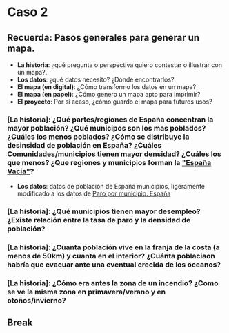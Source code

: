 # Caso 2 

## Recuerda: Pasos generales para generar un mapa. 
* **La historia**: ¿qué pregunta o perspectiva quiero contestar o illustrar con un mapa?.
* **Los datos**: ¿qué datos necesito? ¿Dónde encontrarlos?
* **El mapa (en digital)**: ¿Cómo transformo los datos en un mapa?
* **El mapa (en papel)**: ¿Cómo genero un mapa apto para imprimir?
* **El proyecto**: Por si acaso, ¿cómo guardo el mapa para futuros usos? 


### [La historia]: ¿Qué partes/regiones de España concentran la mayor población? ¿Qué municipos son los mas poblados? ¿Cuáles los menos poblados? ¿Cómo se distribuye la desinsidad de población en España? ¿Cuáles Comunidades/municipios tienen mayor densidad? ¿Cuáles los que menos? ¿Que regiones y municipios forman la ["España Vacía"](https://elpais.com/cultura/2016/04/19/babelia/1461071676_157409.html)?

* **Los datos**: datos de población de España municipios, ligeramente modificado a los datos de [Paro por municipio. España](http://opendata.esri.es/datasets/paro-por-municipio.-espa%C3%B1a)

### [La historia]: ¿Qué municipios tienen mayor desempleo? ¿Existe relación entre la tasa de paro y la densidad de población?

### [La historia]: ¿Cuanta población vive en la franja de la costa (a menos de 50km) y cuanta en el interior? ¿Cuánta poblaciaon habría que evacuar ante una eventual crecida de los oceanos?

### [La historia]: ¿Cómo era antes la zona de un incendio? ¿Como se ve la misma zona en primavera/verano y en otoños/invierno?

## Break

